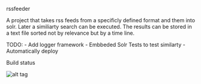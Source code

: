 rssfeeder 

A project that takes rss feeds from a specificly defined format and them into solr. Later a similiarty search can be executed. 
The results can be stored in a text file sorted not by relevance but by a time line.

TODO:
	- Add logger framework
	- Embbeded Solr Tests to test similarty
	- Automatically deploy
	
Build status 

![alt tag](https://travis-ci.org/sandrozbinden/rssfeeder.svg)
	
